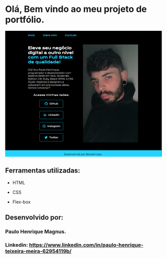 # Olá, Bem vindo ao meu projeto de portfólio.

![image](https://raw.githubusercontent.com/Blackemage/portfolio/main/home.png)

## Ferramentas utilizadas:

* HTML

* CSS

* Flex-box

## Desenvolvido por:

### Paulo Henrique Magnus.

### Linkedin: https://www.linkedin.com/in/paulo-henrique-teixeira-meira-62954119b/

